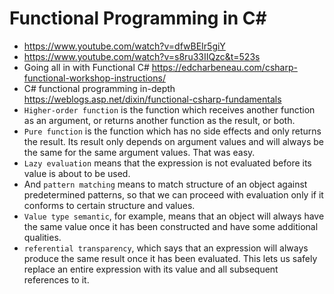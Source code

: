 # Functional Programming in C#
- https://www.youtube.com/watch?v=dfwBEIr5giY
- https://www.youtube.com/watch?v=s8ru33IIQzc&t=523s
- Going all in with Functional C#
https://edcharbeneau.com/csharp-functional-workshop-instructions/
- C# functional programming in-depth 
https://weblogs.asp.net/dixin/functional-csharp-fundamentals
-  ```Higher-order function``` is the function which receives another function as an argument, or returns another function as the result, or both. 
- ```Pure function``` is the function which has no side effects and only returns the result. Its result only depends on argument values and will always be the same for the same argument values. That was easy. 
- ```Lazy evaluation``` means that the expression is not evaluated before its value is about to be used. 
- And ```pattern matching``` means to match structure of an object against predetermined patterns, so that we can proceed with evaluation only if it conforms to certain structure and values.
- ```Value type semantic```, for example, means that an object will always have the same value once it has been constructed and have some additional qualities. 
- ```referential transparency```, which says that an expression will always produce the same result once it has been evaluated. This lets us safely replace an entire expression with its value and all subsequent references to it.
